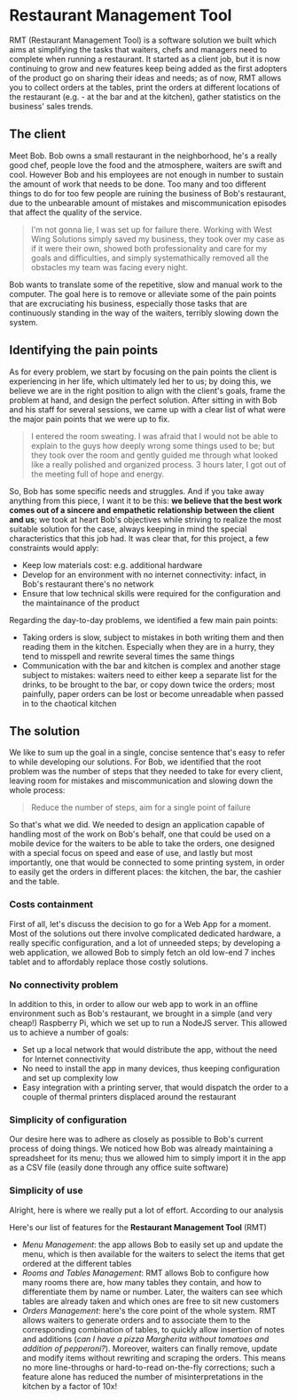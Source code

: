 <!-- - introduzione al progetto
- RMT è un app per ristoranti sviluppata per Bob che ha un ristorante a Torino blabla
- il problema secondo lui
- paragrafo the client
- la mia rilettura
- paragrafo the pain points + parte sull'empatia + vincoli tecnici, materiali e tecnologici
- la soluzione
- breve lista delle features + soluzione ad ogni problema identificato, raspberry, configurazione facile con csv, app mobile, design con focus sull'UX e facile da usare, data analysis
- post-adozione :D
- impatto dell'adozione del prodotto sul business di bob -->

# Restaurant Management Tool
RMT (Restaurant Management Tool) is a software solution we built which aims at simplifying the tasks that waiters, chefs and managers need to complete when running a restaurant. It started as a client job, but it is now continuing to grow and new features keep being added as the first adopters of the product go on sharing their ideas and needs; as of now, RMT allows you to collect orders at the tables, print the orders at different locations of the restaurant (e.g. - at the bar and at the kitchen), gather statistics on the business' sales trends.

## The client
Meet Bob. Bob owns a small restaurant in the neighborhood, he's a really good chef, people love the food and the atmosphere, waiters are swift and cool. However Bob and his employees are not enough in number to sustain the amount of work that needs to be done. Too many and too different things to do for too few people are ruining the business of Bob's restaurant, due to the unbearable amount of mistakes and miscommunication episodes that affect the quality of the service.

> I'm not gonna lie, I was set up for failure there. Working with West Wing Solutions simply saved my business, they took over my case as if it were their own, showed both professionality and care for my goals and difficulties, and simply systemathically removed all the obstacles my team was facing every night.

Bob wants to translate some of the repetitive, slow and manual work to the computer. The goal here is to remove or alleviate some of the pain points that are excruciating his business, especially those tasks that are continuously standing in the way of the waiters, terribly slowing down the system.

## Identifying the pain points
As for every problem, we start by focusing on the pain points the client is experiencing in her life, which ultimately led her to us; by doing this, we believe we are in the right position to align with the client's goals, frame the problem at hand, and design the perfect solution. After sitting in with Bob and his staff for several sessions, we came up with a clear list of what were the major pain points that we were up to fix.

> I entered the room sweating. I was afraid that I would not be able to explain to the guys how deeply wrong some things used to be; but they took over the room and gently guided me through what looked like a really polished and organized process. 3 hours later, I got out of the meeting full of hope and energy.

So, Bob has some specific needs and struggles. And if you take away anything from this piece, I want it to be this: **we believe that the best work comes out of a sincere and empathetic relationship between the client and us**; we took at heart Bob's objectives while striving to realize the most suitable solution for the case, always keeping in mind the special characteristics that this job had. It was clear that, for this project, a few constraints would apply:
- Keep low materials cost: e.g. additional hardware
- Develop for an environment with no internet connectivity: infact, in Bob's restaurant there's no network
- Ensure that low technical skills were required for the configuration and the maintainance of the product

Regarding the day-to-day problems, we identified a few main pain points:
- Taking orders is slow, subject to mistakes in both writing them and then reading them in the kitchen. Especially when they are in a hurry, they tend to misspell and rewrite several times the same things
- Communication with the bar and kitchen is complex and another stage subject to mistakes: waiters need to either keep a separate list for the drinks, to be brought to the bar, or copy down twice the orders; most painfully, paper orders can be lost or become unreadable when passed in to the chaotical kitchen

## The solution
We like to sum up the goal in a single, concise sentence that's easy to refer to while developing our solutions. For Bob, we identified that the root problem was the number of steps that they needed to take for every client, leaving room for mistakes and miscommunication and slowing down the whole process:

> Reduce the number of steps, aim for a single point of failure
<!-- **[Image of post it]** -->

So that's what we did. We needed to design an application capable of handling most of the work on Bob's behalf, one that could be used on a mobile device for the waiters to be able to take the orders, one designed with a special focus on speed and ease of use, and lastly but most importantly, one that would be connected to some printing system, in order to easily get the orders in different places: the kitchen, the bar, the cashier and the table. <!-- - breve lista delle features + soluzione ad ogni problema identificato, raspberry, configurazione facile con csv, app mobile, design con focus sull'UX e facile da usare, data analysis -->

### Costs containment
First of all, let's discuss the decision to go for a Web App for a moment. Most of the solutions out there involve complicated dedicated hardware, a really specific configuration, and a lot of unneeded steps; by developing a web application, we allowed Bob to simply fetch an old low-end 7 inches tablet and to affordably replace those costly solutions.

### No connectivity problem
In addition to this, in order to allow our web app to work in an offline environment such as Bob's restaurant, we brought in a simple (and very cheap!) Raspberry Pi, which we set up to run a NodeJS server. This allowed us to achieve a number of goals:
- Set up a local network that would distribute the app, without the need for Internet connectivity
- No need to install the app in many devices, thus keeping configuration and set up complexity low
- Easy integration with a printing server, that would dispatch the order to a couple of thermal printers displaced around the restaurant

### Simplicity of configuration
Our desire here was to adhere as closely as possible to Bob's current process of doing things. We noticed how Bob was already maintaining a spreadsheet for its menu; thus we allowed him to simply import it in the app as a CSV file (easily done through any office suite software)

### Simplicity of use
Alright, here is where we really put a lot of effort. According to our analysis  <!-- app mobile, design con focus sull'UX e facile da usare, -->

Here's our list of features for the **Restaurant Management Tool** (RMT)
- _Menu Management_: the app allows Bob to easily set up and update the menu, which is then available for the waiters to select the items that get ordered at the different tables
- _Rooms and Tables Management_: RMT allows Bob to configure how many rooms there are, how many tables they contain, and how to differentiate them by name or number. Later, the waiters can see which tables are already taken and which ones are free to sit new customers
- _Orders Management_: here's the core point of the whole system. RMT allows waiters to generate orders and to associate them to the corresponding combination of tables, to quickly allow insertion of notes and additions (_can I have a pizza Margherita without tomatoes and addition of pepperoni?_). Moreover, waiters can finally remove, update and modify items without rewriting and scraping the orders. This means no more line-throughs or hard-to-read on-the-fly corrections; such a feature alone has reduced the number of misinterpretations in the kitchen by a factor of 10x!
